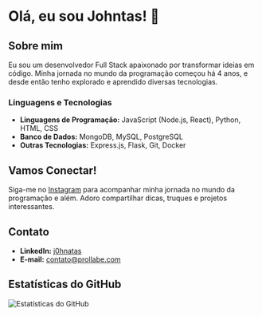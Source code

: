 # Olá, eu sou Johntas! 👋

## Sobre mim

Eu sou um desenvolvedor Full Stack apaixonado por transformar ideias em código. Minha jornada no mundo da programação começou há 4 anos, e desde então tenho explorado e aprendido diversas tecnologias.

### Linguagens e Tecnologias

- **Linguagens de Programação:** JavaScript (Node.js, React), Python, HTML, CSS
- **Banco de Dados:** MongoDB, MySQL, PostgreSQL
- **Outras Tecnologias:** Express.js, Flask, Git, Docker

## Vamos Conectar!

Siga-me no [Instagram](https://www.instagram.com/j0hnatas/) para acompanhar minha jornada no mundo da programação e além. Adoro compartilhar dicas, truques e projetos interessantes.
## Contato

- **LinkedIn:** [j0hnatas](link_linkedin)
- **E-mail:** [contato@prollabe.com](mailto:contato@prollabe.com)

## Estatísticas do GitHub

![Estatísticas do GitHub](https://github-readme-stats.vercel.app/api?username=j0hnatas&show_icons=true&count_private=true&hide=contribs,prs&theme=radical)
